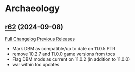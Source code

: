 # <DBM Extra> Archaeology

## [r62](https://github.com/DeadlyBossMods/DBM-Archaeology/tree/r62) (2024-09-08)
[Full Changelog](https://github.com/DeadlyBossMods/DBM-Archaeology/compare/r61...r62) [Previous Releases](https://github.com/DeadlyBossMods/DBM-Archaeology/releases)

- Mark DBM as compatible/up to date on 11.0.5 PTR  
- remove 10.2.7 and 11.0.0 game versions from tocs  
- Flag DBM mods as current on 11.0.2 (in addition to 11.0.0)  
- war within toc updates  
